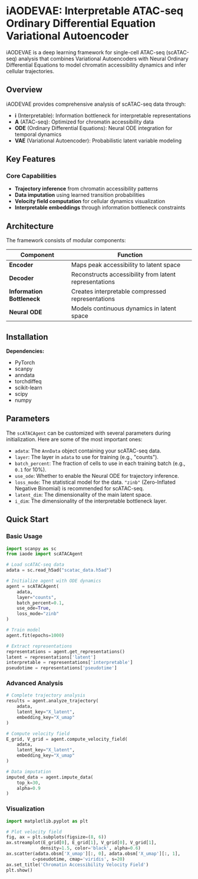 # iAODEVAE: Interpretable ATAC-seq Ordinary Differential Equation Variational Autoencoder

iAODEVAE is a deep learning framework for single-cell ATAC-seq (scATAC-seq) analysis that combines Variational Autoencoders with Neural Ordinary Differential Equations to model chromatin accessibility dynamics and infer cellular trajectories.

## Overview

iAODEVAE provides comprehensive analysis of scATAC-seq data through:

- **i** (Interpretable): Information bottleneck for interpretable representations
- **A** (ATAC-seq): Optimized for chromatin accessibility data
- **ODE** (Ordinary Differential Equations): Neural ODE integration for temporal dynamics  
- **VAE** (Variational Autoencoder): Probabilistic latent variable modeling

## Key Features

### Core Capabilities
- **Trajectory inference** from chromatin accessibility patterns
- **Data imputation** using learned transition probabilities
- **Velocity field computation** for cellular dynamics visualization
- **Interpretable embeddings** through information bottleneck constraints


## Architecture

The framework consists of modular components:

| Component | Function |
|-----------|----------|
| **Encoder** | Maps peak accessibility to latent space |
| **Decoder** | Reconstructs accessibility from latent representations |
| **Information Bottleneck** | Creates interpretable compressed representations |
| **Neural ODE** | Models continuous dynamics in latent space |

## Installation

**Dependencies:**
- PyTorch
- scanpy
- anndata
- torchdiffeq
- scikit-learn
- scipy
- numpy

## Parameters

The `scATACAgent` can be customized with several parameters during initialization. Here are some of the most important ones:

- `adata`: The `AnnData` object containing your scATAC-seq data.
- `layer`: The layer in `adata` to use for training (e.g., "counts").
- `batch_percent`: The fraction of cells to use in each training batch (e.g., `0.1` for 10%).
- `use_ode`: Whether to enable the Neural ODE for trajectory inference.
- `loss_mode`: The statistical model for the data. `"zinb"` (Zero-Inflated Negative Binomial) is recommended for scATAC-seq.
- `latent_dim`: The dimensionality of the main latent space.
- `i_dim`: The dimensionality of the interpretable bottleneck layer.

## Quick Start

### Basic Usage

```python
import scanpy as sc
from iaode import scATACAgent

# Load scATAC-seq data
adata = sc.read_h5ad("scatac_data.h5ad")

# Initialize agent with ODE dynamics
agent = scATACAgent(
    adata, 
    layer="counts",
    batch_percent=0.1,
    use_ode=True,
    loss_mode="zinb"
)

# Train model
agent.fit(epochs=1000)

# Extract representations
representations = agent.get_representations()
latent = representations['latent']
interpretable = representations['interpretable'] 
pseudotime = representations['pseudotime']
```

### Advanced Analysis

```python
# Complete trajectory analysis
results = agent.analyze_trajectory(
    adata,
    latent_key="X_latent",
    embedding_key="X_umap"
)

# Compute velocity field
E_grid, V_grid = agent.compute_velocity_field(
    adata,
    latent_key="X_latent", 
    embedding_key="X_umap"
)

# Data imputation
imputed_data = agent.impute_data(
    top_k=30,
    alpha=0.9
)
```

### Visualization

```python
import matplotlib.pyplot as plt

# Plot velocity field
fig, ax = plt.subplots(figsize=(8, 6))
ax.streamplot(E_grid[0], E_grid[1], V_grid[0], V_grid[1], 
             density=1.5, color='black', alpha=0.6)
ax.scatter(adata.obsm['X_umap'][:, 0], adata.obsm['X_umap'][:, 1], 
          c=pseudotime, cmap='viridis', s=20)
ax.set_title('Chromatin Accessibility Velocity Field')
plt.show()
```

